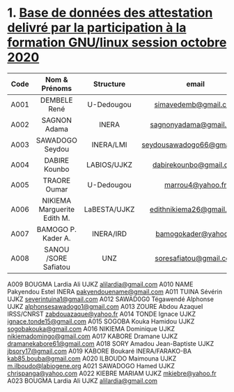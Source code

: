 # 1. [Base de données des attestation delivré par la participation à la formation GNU/linux session octobre 2020](https://github.com/bioinfoujkz/db-attestation-linux)

|Code |Nom & Prénoms| Structure | email |    
| :---:| :---------:|:---------:| :-----:|
|A001|DEMBELE	René |U-Dedougou 	|simavedemb@gmail.com |
|A002|SAGNON Adama|INERA	|sagnonyadama@gmail.com|
|A003|SAWADOGO Seydou|INERA/LMI|seydousawadogo66@gmail.com|
|A004|DABIRE	Kounbo |LABIOS/UJKZ|dabirekounbo@gmail.com|
|A005|TRAORE 	Oumar|U-Dedougou|marrou4@yahoo.fr| 
|A006|NIKIEMA	Marguerite Edith M.|LaBESTA/UJKZ|edithnikiema26@gmail.com|
|A007|BAMOGO	P. Kader A.|INERA/IRD|bamogokader@yahoo.fr|
|A008|SANOU /SORE	Safiatou|UNZ|soresafiatou@gmail.com|
A009	BOUGMA	Lardia Ali	UJKZ	alilardia@gmail.com
A010	NAME	Pakyendou Estel	INERA	pakyendouename@gmail.com
A011	TUINA 	Sévérin 	UJKZ	severintuina1@gmail.com
A012	SAWAD0G0 	Tégawendé Alphonse 	UJKZ	alphonsesawadogo1@gmail.com
A013	ZOURE	Abdou AzaqueI	IRSS/CNRST	zabdouazaque@yahoo.fr
A014	TONDE	Ignace 	UJKZ	ignace.tonde15@gmail.com
A015	SOGOBA	Kouka Hamidou	UJKZ	sogobakouka@gmail.com
A016	NIKIEMA	Dominique	UJKZ	nikiemadomingo@gmail.com
A017	KABORE	Dramane	UJKZ	dramanekabore61@gmail.com
A018	SORY	Amadou Jean-Baptiste	UJKZ	jbsory17@gmail.com
A019	KABORE	Boukaré	INERA/FARAKO-BA	kab85.bouba@gmail.com
A020	ILBOUDO 	Maimouna 	UJKZ	m.ilboudo@labiogene.org 
A021	SAWADOGO	Hamed	UJKZ	chrispanga@yahoo.com
A022	KIEBRE 	MARIAM	UJKZ	mkiebre@yahoo.fr
A023	BOUGMA	Lardia Ali	UJKZ	alilardia@gmail.com
